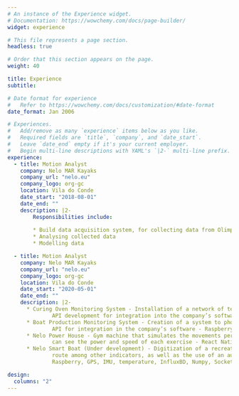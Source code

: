 ```yaml
---
# An instance of the Experience widget.
# Documentation: https://wowchemy.com/docs/page-builder/
widget: experience

# This file represents a page section.
headless: true

# Order that this section appears on the page.
weight: 40

title: Experience
subtitle:

# Date format for experience
#   Refer to https://wowchemy.com/docs/customization/#date-format
date_format: Jan 2006

# Experiences.
#   Add/remove as many `experience` items below as you like.
#   Required fields are `title`, `company`, and `date_start`.
#   Leave `date_end` empty if it's your current employer.
#   Begin multi-line descriptions with YAML's `|2-` multi-line prefix.
experience:
  - title: Motion Analyst
    company: Nelo MAR Kayaks
    company_url: "nelo.eu"
    company_logo: org-gc
    location: Vila do Conde
    date_start: "2018-08-01"
    date_end: ""
    description: |2-
        Responsibilities include:
        
        * Build data acquisition system, for collecting data from Olimpic Kayaks
        * Analysing collected data
        * Modelling data

  - title: Motion Analyst
    company: Nelo MAR Kayaks
    company_url: "nelo.eu"
    company_logo: org-gc
    location: Vila do Conde
    date_start: "2020-05-01"
    date_end: ""
    description: |2-
      * Curing Oven Monitoring System ‑ Installation of a network of temperature and humidity sensors to monitor the curing ovens and
              API development for integration into the company’s software‑ Raspberry, ESP8266, DHT11/DHT22, Flask.
      * Boat Production Monitoring System ‑ Creation of a system to photograph the boat in various stages of manufacture and respective
              API for integration in the company’s software ‑ Raspberry, WebCam, OpenCV, Flask.
      * Nelo Power House ‑ Gym machine that simulates the movements performed on the boat, in which the user, through a mobile app,
              can see the power and speed of each exercise ‑ React Native, BLE, Flask, InfluxBD, Numpy, Raspberry, ToF sensor
      * Nelo Smart Boat (Under development) ‑ Digitization of a recreational kayak, allowing the user to have real‑time feedback on their
              route among other indicators, as well as the use of an auxiliary engine for a journey with less effort on the most difficult routes. ‑
              Raspberry, GPS, IMU, temperature, InfluxBD, Numpy, Sockets, React, Python, systemd, Flask

design:
  columns: "2"
---
```

